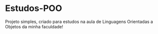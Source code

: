# Estudos-POO
Projeto simples, criado para estudos na aula de Linguagens Orientadas a Objetos da minha faculdade!
